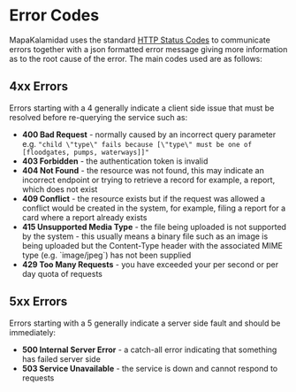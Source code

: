 # Error Codes

MapaKalamidad uses the standard [HTTP Status Codes](https://en.wikipedia.org/wiki/List\_of\_HTTP\_status\_codes) to communicate errors together with a json formatted error message giving more information as to the root cause of the error. The main codes used are as follows:

## 4xx Errors

Errors starting with a 4 generally indicate a client side issue that must be resolved before re-querying the service such as:

* **400 Bad Request** - normally caused by an incorrect query parameter e.g. `"child \"type\" fails because [\"type\" must be one of [floodgates, pumps, waterways]]"`
* **403 Forbidden** - the authentication token is invalid
* **404 Not Found** - the resource was not found, this may indicate an incorrect endpoint or trying to retrieve a record for example, a report, which does not exist
* **409 Conflict** - the resource exists but if the request was allowed a conflict would be created in the system, for example, filing a report for a card where a report already exists
* **415 Unsupported Media Type** - the file being uploaded is not supported by the system - this usually means a binary file such as an image is being uploaded but the Content-Type header with the associated MIME type (e.g. \`image/jpeg\`) has not been supplied
* **429 Too Many Requests** - you have exceeded your per second or per day quota of requests

## 5xx Errors

Errors starting with a 5 generally indicate a server side fault and should be immediately:

* **500 Internal Server Error** - a catch-all error indicating that something has failed server side
* **503 Service Unavailable** - the service is down and cannot respond to requests
